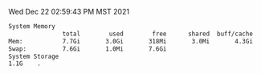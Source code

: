 Wed Dec 22 02:59:43 PM MST 2021
```bash
System Memory
               total        used        free      shared  buff/cache   available
Mem:           7.7Gi       3.0Gi       318Mi       3.0Mi       4.3Gi       4.3Gi
Swap:          7.6Gi       1.0Mi       7.6Gi
System Storage
1.1G	.
```
